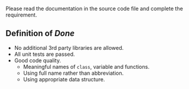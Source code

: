 Please read the documentation in the source code file and complete the requirement.

## Definition of *Done*

* No additional 3rd party libraries are allowed.
* All unit tests are passed.
* Good code quality.
  * Meaningful names of `class`, variable and functions.
  * Using full name rather than abbreviation.
  * Using appropriate data structure.
  